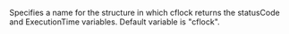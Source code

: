 Specifies a name for the structure in which cflock returns the statusCode and ExecutionTime variables.
				Default variable is "cflock".